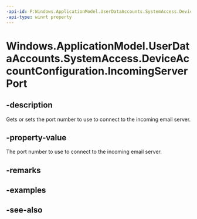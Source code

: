 ```yaml
---
-api-id: P:Windows.ApplicationModel.UserDataAccounts.SystemAccess.DeviceAccountConfiguration.IncomingServerPort
-api-type: winrt property
---
```


<!-- Property syntax
public int IncomingServerPort { get;  set; }
-->

# Windows.ApplicationModel.UserDataAccounts.SystemAccess.DeviceAccountConfiguration.IncomingServerPort

## -description
Gets or sets the port number to use to connect to the incoming email server.

## -property-value
The port number to use to connect to the incoming email server.

## -remarks

## -examples

## -see-also
